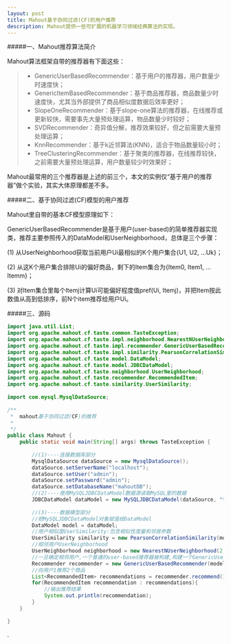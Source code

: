 ```yaml
---
layout: post
title: Mahout基于协同过滤(CF)的用户推荐
description: Mahout提供一些可扩展的机器学习领域经典算法的实现。
---
```


#####一、Mahout推荐算法简介

Mahout算法框架自带的推荐器有下面这些：

> * GenericUserBasedRecommender：基于用户的推荐器，用户数量少时速度快；
> * GenericItemBasedRecommender：基于商品推荐器，商品数量少时速度快，尤其当外部提供了商品相似度数据后效率更好；
> * SlopeOneRecommender：基于slope-one算法的推荐器，在线推荐或更新较快，需要事先大量预处理运算，物品数量少时较好；
> * SVDRecommender：奇异值分解，推荐效果较好，但之前需要大量预处理运算；
> * KnnRecommender：基于k近邻算法(KNN)，适合于物品数量较小时；
> * TreeClusteringRecommender：基于聚类的推荐器，在线推荐较快，之前需要大量预处理运算，用户数量较少时效果好；
 
Mahout最常用的三个推荐器是上述的前三个，本文的实例仅“基于用户的推荐器”做个实验，其实大体原理都差不多。
 
#####二、基于协同过滤(CF)模型的用户推荐

Mahout里自带的基本CF模型原理如下：

GenericUserBasedRecommender是基于用户(user-based)的简单推荐器实现类，推荐主要参照传入的DataModel和UserNeighborhood，总体是三个步骤：

(1) 从UserNeighborhood获取当前用户Ui最相似的K个用户集合{U1, U2, …Uk}；

(2) 从这K个用户集合排除Ui的偏好商品，剩下的Item集合为{Item0, Item1, …Itemm}；

(3) 对Item集合里每个Itemj计算Ui可能偏好程度值pref(Ui, Itemj)，并把Item按此数值从高到低排序，前N个item推荐给用户Ui。

#####三、源码
```java
import java.util.List;  
import org.apache.mahout.cf.taste.common.TasteException;  
import org.apache.mahout.cf.taste.impl.neighborhood.NearestNUserNeighborhood;  
import org.apache.mahout.cf.taste.impl.recommender.GenericUserBasedRecommender;  
import org.apache.mahout.cf.taste.impl.similarity.PearsonCorrelationSimilarity;  
import org.apache.mahout.cf.taste.model.DataModel;  
import org.apache.mahout.cf.taste.model.JDBCDataModel;  
import org.apache.mahout.cf.taste.neighborhood.UserNeighborhood;  
import org.apache.mahout.cf.taste.recommender.RecommendedItem;  
import org.apache.mahout.cf.taste.similarity.UserSimilarity;  
  
import com.mysql.MysqlDataSource;  
  
/** 
 *  mahout基于协同过滤(CF)的推荐 
 * 
 */  
public class Mahout {  
    public static void main(String[] args) throws TasteException {  
          
        //(1)----连接数据库部分  
        MysqlDataSource dataSource = new MysqlDataSource();  
        dataSource.setServerName("localhost");  
        dataSource.setUser("admin");  
        dataSource.setPassword("admin");  
        dataSource.setDatabaseName("mahoutDB");  
        //(2)----使用MySQLJDBCDataModel数据源读取MySQL里的数据  
        JDBCDataModel dataModel = new MySQLJDBCDataModel(dataSource, "table1", "userId", "itemId", "preference", "date");  
          
        //(3)----数据模型部分  
        //把MySQLJDBCDataModel对象赋值给DataModel  
        DataModel model = dataModel;  
        //用户相似度UserSimilarity:包含相似性度量和邻居参数  
        UserSimilarity similarity = new PearsonCorrelationSimilarity(model);  
        //相邻用户UserNeighborhood  
        UserNeighborhood neighborhood = new NearestNUserNeighborhood(2, similarity, model);  
        //一旦确定相邻用户,一个普通的user-based推荐器被构建,构建一个GenericUserBasedRecommender推荐器需要数据源DataModel,用户相似性UserSimilarity,相邻用户相似度UserNeighborhood  
        Recommender recommender = new GenericUserBasedRecommender(model, neighborhood, similarity);  
        //向用户1推荐2个商品  
        List<RecommandedItem> recommendations = recommender.recommend(1, 2);  
        for(RecommendedItem recommendation : recommendations){  
            //输出推荐结果  
            System.out.println(recommendation);  
        }  
    }  
  
}  
```

.